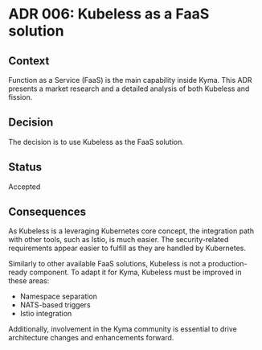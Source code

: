 # ADR 006: Kubeless as a FaaS solution

## Context

Function as a Service (FaaS) is the main capability inside Kyma. This ADR presents a market research and a detailed analysis of both Kubeless and fission.

## Decision

The decision is to use Kubeless as the FaaS solution.

## Status

Accepted

## Consequences

As Kubeless is a leveraging Kubernetes core concept, the integration path with other tools, such as Istio, is much easier. The security-related requirements appear easier to fulfill as they are handled by Kubernetes.

Similarly to other available FaaS solutions, Kubeless is not a production-ready component. To adapt it for Kyma, Kubeless must be improved in these areas:

- Namespace separation
- NATS-based triggers
- Istio integration

Additionally, involvement in the Kyma community is essential to drive architecture changes and enhancements forward.
